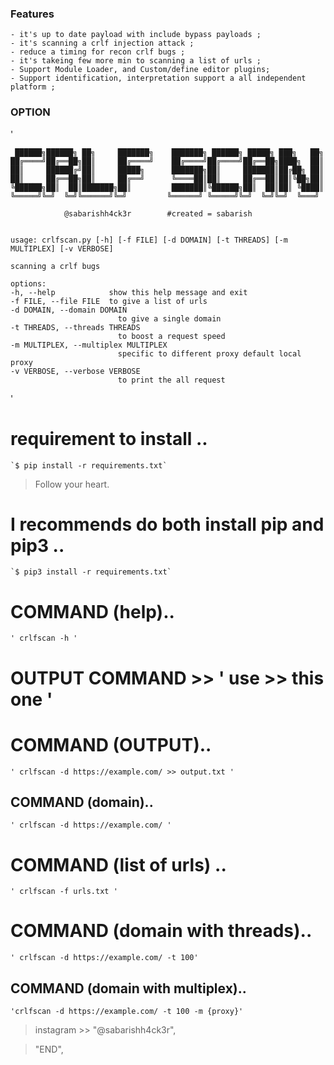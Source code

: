 ### Features
    
    - it's up to date payload with include bypass payloads ; 
    - it's scanning a crlf injection attack ;
    - reduce a timing for recon crlf bugs ;
    - it's takeing few more min to scanning a list of urls ; 
    - Support Module Loader, and Custom/define editor plugins;
    - Support identification, interpretation support a all independent platform ;

### OPTION
'

     ██████╗██████╗ ██╗     ███████╗    ███████╗ ██████╗ █████╗ ███╗   ██╗
    ██╔════╝██╔══██╗██║     ██╔════╝    ██╔════╝██╔════╝██╔══██╗████╗  ██║
    ██║     ██████╔╝██║     █████╗      ███████╗██║     ███████║██╔██╗ ██║
    ██║     ██╔══██╗██║     ██╔══╝      ╚════██║██║     ██╔══██║██║╚██╗██║
    ╚██████╗██║  ██║███████╗██║         ███████║╚██████╗██║  ██║██║ ╚████║
    ╚═════╝╚═╝  ╚═╝╚══════╝╚═╝         ╚══════╝ ╚═════╝╚═╝  ╚═╝╚═╝  ╚═══╝

                @sabarishh4ck3r        #created = sabarish

            
    usage: crlfscan.py [-h] [-f FILE] [-d DOMAIN] [-t THREADS] [-m MULTIPLEX] [-v VERBOSE]

    scanning a crlf bugs

    options:
    -h, --help            show this help message and exit
    -f FILE, --file FILE  to give a list of urls
    -d DOMAIN, --domain DOMAIN
                            to give a single domain
    -t THREADS, --threads THREADS
                            to boost a request speed
    -m MULTIPLEX, --multiplex MULTIPLEX
                            specific to different proxy default local proxy
    -v VERBOSE, --verbose VERBOSE
                            to print the all request 
'

# requirement to install ..
    `$ pip install -r requirements.txt`

> Follow your heart.

# I recommends do both install pip and pip3 ..
    `$ pip3 install -r requirements.txt`

# COMMAND (help)..
    ' crlfscan -h '

# OUTPUT COMMAND >> ' use >> this one '

# COMMAND (OUTPUT)..
    ' crlfscan -d https://example.com/ >> output.txt ' 

## COMMAND (domain)..
    ' crlfscan -d https://example.com/ '

# COMMAND (list of urls) ..
    ' crlfscan -f urls.txt '

# COMMAND (domain with threads)..
    ' crlfscan -d https://example.com/ -t 100'

## COMMAND (domain with multiplex)..
    'crlfscan -d https://example.com/ -t 100 -m {proxy}'

> instagram >> "@sabarishh4ck3r",

> "END",